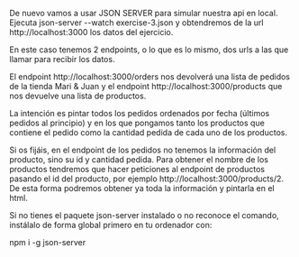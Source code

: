 De nuevo vamos a usar JSON SERVER para simular nuestra api en local. Ejecuta json-server --watch exercise-3.json y obtendremos de la url http://localhost:3000 los datos del ejercicio.

En este caso tenemos 2 endpoints, o lo que es lo mismo, dos urls a las que llamar para recibir los datos.

El endpoint http://localhost:3000/orders nos devolverá una lista de pedidos de la tienda Mari & Juan y el endpoint http://localhost:3000/products que nos devuelve una lista de productos.

La intención es pintar todos los pedidos ordenados por fecha (últimos pedidos al principio) y en los que pongamos tanto los productos que contiene el pedido como la cantidad pedida de cada uno de los productos.

Si os fijáis, en el endpoint de los pedidos no tenemos la información del producto, sino su id y cantidad pedida. Para obtener el nombre de los productos tendremos que hacer peticiones al endpoint de productos pasando el id del producto, por ejemplo http://localhost:3000/products/2. De esta forma podremos obtener ya toda la información y pintarla en el html.

Si no tienes el paquete json-server instalado o no reconoce el comando, instálalo de forma global primero en tu ordenador con:

npm i -g json-server